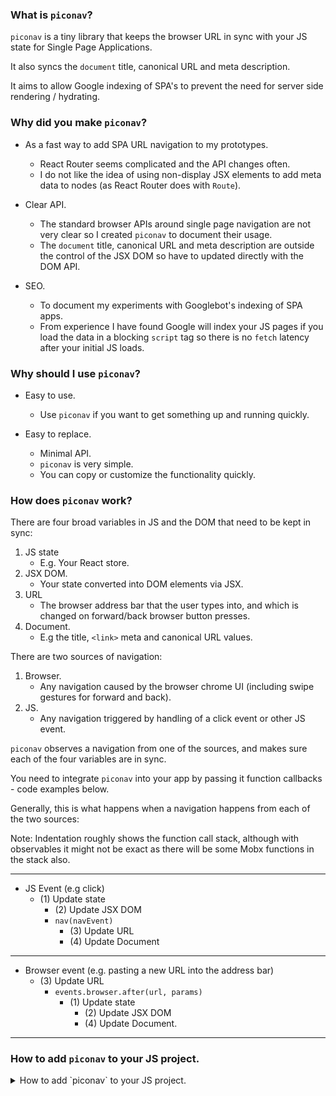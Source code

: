 ### What is `piconav`?

`piconav` is a tiny library that keeps the browser URL in sync with your JS state for Single Page Applications.

It also syncs the `document` title, canonical URL and meta description.

It aims to allow Google indexing of SPA's to prevent the need for server side rendering / hydrating.
 

### Why did you make `piconav`?

- As a fast way to add SPA URL navigation to my prototypes.
    - React Router seems complicated and the API changes often.
    - I do not like the idea of using non-display JSX elements to add meta data to nodes (as React Router does with `Route`).

- Clear API.
    - The standard browser APIs around single page navigation are not very clear so I created `piconav` to document their usage.
    - The `document` title, canonical URL and meta description are outside the control of the JSX DOM so have to updated directly with the DOM API.

- SEO.
    - To document my experiments with Googlebot's indexing of SPA apps. 
    - From experience I have found Google will index your JS pages if you load the data in a blocking `script` tag so there is no `fetch` latency after your initial JS loads.

### Why should I use `piconav`?

- Easy to use.
    - Use `piconav` if you want to get something up and running quickly.
        
- Easy to replace.
    - Minimal API.
    - `piconav` is very simple.
    - You can copy or customize the functionality quickly.

### How does `piconav` work?

There are four broad variables in JS and the DOM that need to be kept in sync:

1. JS state
    - E.g. Your React store.
2. JSX DOM.
    - Your state converted into DOM elements via JSX.
3. URL
    - The browser address bar that the user types into, and which is changed on forward/back browser button presses.
4. Document.
    - E.g the title, `<link>` meta and canonical URL values.
      
There are two sources of navigation:
1. Browser.
    - Any navigation caused by the browser chrome UI (including swipe gestures for forward and back).
2. JS.
    - Any navigation triggered by handling of a click event or other JS event.

`piconav` observes a navigation from one of the sources, and makes sure each of the four variables are in sync.

You need to integrate `piconav` into your app by passing it function callbacks - code examples below.

Generally, this is what happens when a navigation happens from each of the two sources:

Note: Indentation roughly shows the function call stack, although with observables it might not be exact as there will be some Mobx functions in the stack also.

---
- JS Event (e.g click)
    - (1) Update state
        - (2) Update JSX DOM
        - `nav(navEvent)`
            - (3) Update URL
            - (4) Update Document
---
- Browser event (e.g. pasting a new URL into the address bar)
    - (3) Update URL
        - `events.browser.after(url, params)`
            - (1) Update state
                - (2) Update JSX DOM
                - (4) Update Document.
---

### How to add `piconav` to your JS project.

<details>
  <summary>How to add `piconav` to your JS project.</summary>

Install: `yarn add piconav` or `npm install piconav`.

#### 1. Create a `nav.js` to add configuration and event handlers to `piconav`.

```js
import {on, off} from "piconav";
import {storeIns} from "./../stores/store";

const resetPrimaryScroll = () => {
    document.querySelector("html").scrollTo(0, 0);
};

const {nav, navByBrowser, updateDoc} = on({
    site: {
        canonicalDomain: `https://example.com`
    },
    events: {
        js: {
            after: ({data}) => {
                if (data !== null && "type" in data && data.type !== "home") {
                    resetPrimaryScroll();
                }
            }
        },
        browser: {
            after: (url, params) => {
                // You should update your store state to match the incoming `url` and `params`.
                return storeIns.onBrowserNav(url, params);
            }
        }
    }
});

export {
    nav,
    navByBrowser,
    updateDoc
}
```

#### 2.  Import `nav.js` to your store, map JS state to `document` state.

When the user navigates via browser:
- `events.browser.after(url, params)` is called.
    - Your code is expected to call `updateDoc(navEvent)` soon after. 

When the user navigates via JS click:
- Call `nav(navEvent)`

Example using a MobX store:
```js
@observable curUrl = null;

// This is a public method on an observable store that your app uses to navigate.
// Use `curUrl` state to render the correct page in JSX.
// `src` should equal `browser` when `nav` is called from the `events.browser.after` callback. 
nav(appSpecificData, src = "js") {
    this.curUrl = {
        url: "/a/b/c",
        title: "A Title",
        metaDesc: "A page description",
        data: appSpecificData,
        src // equals "js" or "browser"
    };
}
```

 

Calling `piconav` functions after your app navigates to a new URL: 
```js
// Using `observe` on `curUrl` allows calling `nav` and `updateDoc` in a single place (instead of many call sites).
const disposer = observe(storeIns, "curUrl", ({oldValue, newValue}) => {
    const {url, title, metaDesc, data, src} = newValue;

    const navEvent = {
        url,
        doc: {
            title,
            metaDesc
        },
        
        // This can be any object, and will be passed to `events.js.after` to allow custom logic.
        data
    };

    if (src === "js") {
        nav(navEvent);
        return;
    }

    if (src === "browser") {
        updateDoc(navEvent);
        return;
    }
});
```

####  3. Run `navByBrowser` on initial page load.

```js
// Will call the `events.browser.after` callback which should set your JS state to match that of the current browser URL.
// Note: this is best done before mounting your JSX as the first JSX render will be the correct page and not empty containers.
// - This ensures Googlebot snapshots the correct HTML.
navByBrowser();
```

</details>


